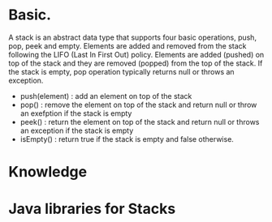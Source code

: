# Basic.
A stack is an abstract data type that supports four basic operations, push, pop, peek and empty. Elements are added and removed from the stack following the LIFO (Last In First Out) policy.
Elements are added (pushed) on top of the stack and they are removed (popped) from the top of the stack. If the stack is empty, pop operation typically returns null or throws an exception.
 
- push(element) : add an element on top of the stack
- pop() : remove the element on top of the stack and return null or throw an exefption if the stack is empty
- peek() : return the element on top of the stack and return null or throws an exception if the stack is empty
- isEmpty() : return true if the stack is empty and false otherwise.

# Knowledge

# Java libraries for Stacks
